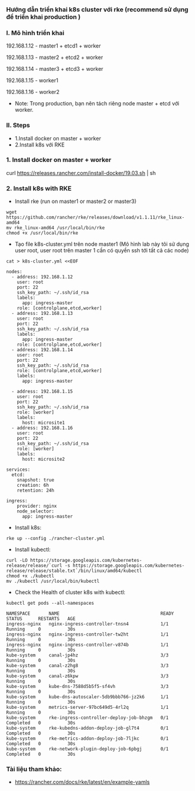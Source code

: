 ### Hướng dẫn triển khai k8s cluster với rke (recommend sử dụng để triển khai production )

### I. Mô hình triển khai

192.168.1.12 - master1 + etcd1 + worker

192.168.1.13 - master2 + etcd2 + worker

192.168.1.14 - master3 + etcd3 + worker

192.168.1.15 - worker1

192.168.1.16 - worker2

- Note: Trong production, bạn nên tách riêng node master + etcd với worker.

### II. Steps

- 1.Install docker on master + worker
- 2.Install k8s với RKE

### 1. Install docker on master + worker

curl https://releases.rancher.com/install-docker/19.03.sh | sh

### 2. Install k8s with RKE

- Install rke (run on master1 or master2 or master3)

```
wget https://github.com/rancher/rke/releases/download/v1.1.11/rke_linux-amd64
mv rke_linux-amd64 /usr/local/bin/rke
chmod +x /usr/local/bin/rke
```

- Tạo file k8s-cluster.yml trên node master1 (Mô hình lab này tôi sử dụng user root, user root trên master 1 cần có quyền ssh tới tất cả các node)

```
cat > k8s-cluster.yml <<EOF

nodes:
  - address: 192.168.1.12
    user: root
    port: 22
    ssh_key_path: ~/.ssh/id_rsa
    labels:
      app: ingress-master
    role: [controlplane,etcd,worker]
  - address: 192.168.1.13
    user: root
    port: 22
    ssh_key_path: ~/.ssh/id_rsa
    labels:
      app: ingress-master
    role: [controlplane,etcd,worker]
  - address: 192.168.1.14
    user: root
    port: 22
    ssh_key_path: ~/.ssh/id_rsa
    role: [controlplane,etcd,worker]
    labels:
      app: ingress-master
    
  - address: 192.168.1.15
    user: root
    port: 22
    ssh_key_path: ~/.ssh/id_rsa
    role: [worker]
    labels:
      host: microsite1
  - address: 192.168.1.16
    user: root
    port: 22
    ssh_key_path: ~/.ssh/id_rsa
    role: [worker]
    labels:
      host: microsite2

services:
  etcd:
    snapshot: true
    creation: 6h
    retention: 24h

ingress:
    provider: nginx
    node_selector:
      app: ingress-master
```

- Install k8s:

```
rke up --config ./rancher-cluster.yml
```

- Install kubectl:

```
curl -LO https://storage.googleapis.com/kubernetes-release/release/`curl -s https://storage.googleapis.com/kubernetes-release/release/stable.txt`/bin/linux/amd64/kubectl
chmod +x ./kubectl
mv ./kubectl /usr/local/bin/kubectl
```

- Check the Health of cluster k8s with kubectl:

```
kubectl get pods --all-namespaces

NAMESPACE       NAME                                      READY     STATUS      RESTARTS   AGE
ingress-nginx   nginx-ingress-controller-tnsn4            1/1       Running     0          30s
ingress-nginx   nginx-ingress-controller-tw2ht            1/1       Running     0          30s
ingress-nginx   nginx-ingress-controller-v874b            1/1       Running     0          30s
kube-system     canal-jp4hz                               3/3       Running     0          30s
kube-system     canal-z2hg8                               3/3       Running     0          30s
kube-system     canal-z6kpw                               3/3       Running     0          30s
kube-system     kube-dns-7588d5b5f5-sf4vh                 3/3       Running     0          30s
kube-system     kube-dns-autoscaler-5db9bbb766-jz2k6      1/1       Running     0          30s
kube-system     metrics-server-97bc649d5-4rl2q            1/1       Running     0          30s
kube-system     rke-ingress-controller-deploy-job-bhzgm   0/1       Completed   0          30s
kube-system     rke-kubedns-addon-deploy-job-gl7t4        0/1       Completed   0          30s
kube-system     rke-metrics-addon-deploy-job-7ljkc        0/1       Completed   0          30s
kube-system     rke-network-plugin-deploy-job-6pbgj       0/1       Completed   0          30s
```

### Tài liệu tham khảo:

- https://rancher.com/docs/rke/latest/en/example-yamls